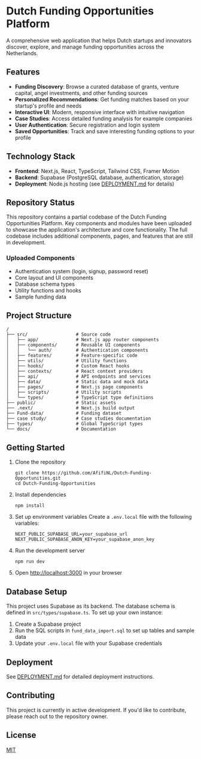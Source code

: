 # Dutch Funding Opportunities Platform

A comprehensive web application that helps Dutch startups and innovators discover, explore, and manage funding opportunities across the Netherlands.

## Features

- **Funding Discovery**: Browse a curated database of grants, venture capital, angel investments, and other funding sources
- **Personalized Recommendations**: Get funding matches based on your startup's profile and needs
- **Interactive UI**: Modern, responsive interface with intuitive navigation
- **Case Studies**: Access detailed funding analysis for example companies
- **User Authentication**: Secure registration and login system
- **Saved Opportunities**: Track and save interesting funding options to your profile

## Technology Stack

- **Frontend**: Next.js, React, TypeScript, Tailwind CSS, Framer Motion
- **Backend**: Supabase (PostgreSQL database, authentication, storage)
- **Deployment**: Node.js hosting (see [DEPLOYMENT.md](DEPLOYMENT.md) for details)

## Repository Status

This repository contains a partial codebase of the Dutch Funding Opportunities Platform. Key components and modules have been uploaded to showcase the application's architecture and core functionality. The full codebase includes additional components, pages, and features that are still in development.

### Uploaded Components

- Authentication system (login, signup, password reset)
- Core layout and UI components
- Database schema types
- Utility functions and hooks
- Sample funding data

## Project Structure

```
/
├── src/                  # Source code
│   ├── app/              # Next.js app router components
│   ├── components/       # Reusable UI components
│   │   └── auth/         # Authentication components
│   ├── features/         # Feature-specific code
│   ├── utils/            # Utility functions
│   ├── hooks/            # Custom React hooks
│   ├── contexts/         # React context providers
│   ├── api/              # API endpoints and services
│   ├── data/             # Static data and mock data
│   ├── pages/            # Next.js page components
│   ├── scripts/          # Utility scripts
│   └── types/            # TypeScript type definitions
├── public/               # Static assets
├── .next/                # Next.js build output
├── Fund-data/            # Funding dataset
├── case study/           # Case studies documentation
├── types/                # Global TypeScript types
└── docs/                 # Documentation
```

## Getting Started

1. Clone the repository
   ```
   git clone https://github.com/AfifiNL/Dutch-Funding-Opportunities.git
   cd Dutch-Funding-Opportunities
   ```

2. Install dependencies
   ```
   npm install
   ```

3. Set up environment variables
   Create a `.env.local` file with the following variables:
   ```
   NEXT_PUBLIC_SUPABASE_URL=your_supabase_url
   NEXT_PUBLIC_SUPABASE_ANON_KEY=your_supabase_anon_key
   ```

4. Run the development server
   ```
   npm run dev
   ```

5. Open [http://localhost:3000](http://localhost:3000) in your browser

## Database Setup

This project uses Supabase as its backend. The database schema is defined in `src/types/supabase.ts`. To set up your own instance:

1. Create a Supabase project
2. Run the SQL scripts in `fund_data_import.sql` to set up tables and sample data
3. Update your `.env.local` file with your Supabase credentials

## Deployment

See [DEPLOYMENT.md](DEPLOYMENT.md) for detailed deployment instructions.

## Contributing

This project is currently in active development. If you'd like to contribute, please reach out to the repository owner.

## License

[MIT](LICENSE)
